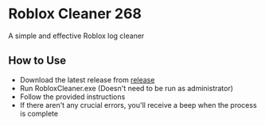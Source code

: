 # Roblox Cleaner 268

A simple and effective Roblox log cleaner

## How to Use

* Download the latest release from [release]()
* Run RobloxCleaner.exe (Doesn't need to be run as administrator)
* Follow the provided instructions
* If there aren't any crucial errors, you'll receive a beep when the process is complete
